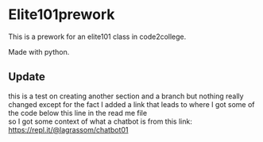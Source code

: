 # Elite101prework

This is a prework for an elite101 class in code2college.<br/>

Made with python.<br/>


## Update
this is a test on creating another section and a branch but nothing really changed except for the fact I added a link that leads to where I got some of the code below this line in the read me file<br/>
so I got some context of what a chatbot is from this link: https://repl.it/@lagrassom/chatbot01
